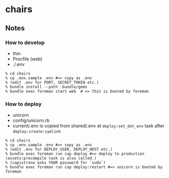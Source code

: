 # chairs

## Notes

### How to develop

* thin
* Procfile (web)
* ./.env

```
% cd chairs
% cp .env.sample .env #=> copy as .env
% (edit .env for PORT, SECRET_TOKEN etc.)
% bundle install --path .bundle/gems
% bundle exec foreman start web  # => thin is booted by foreman
```

### How to deploy

* unicorn
* config/unicorn.rb
* current/.env is copied from shared/.env at `deploy:set_dot_env` task after `deploy:create:symlink`

```
% cd chairs
% cp .env.sample .env #=> copy as .env
% (edit .env for DEPLOY_USER, DEPLOY_HOST etc.)
% bundle exec foreman run cap deploy #=> deploy to production (assets:precompile task is also called.)
% (capistrano asks YOUR password for `sudo`)
% bundle exec foreman run cap deploy:restart #=> unicorn is booted by foreman
```
